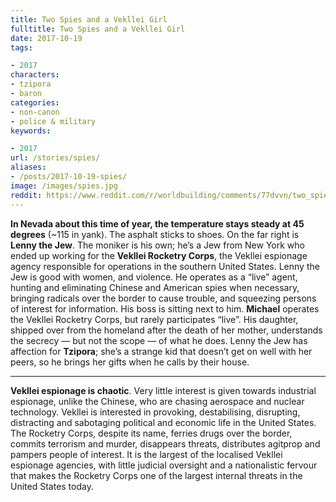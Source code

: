 ```yaml
---
title: Two Spies and a Vekllei Girl
fulltitle: Two Spies and a Vekllei Girl
date: 2017-10-19
tags:

- 2017
characters:
- tzipora
- baron
categories:
- non-canon
- police & military
keywords:

- 2017
url: /stories/spies/
aliases:
- /posts/2017-10-19-spies/
image: /images/spies.jpg
reddit: https://www.reddit.com/r/worldbuilding/comments/77dvvn/two_spies_and_a_vekllei_girl/
---
```

**In Nevada about this time of year, the temperature stays steady at 45 degrees** (~115 in yank). The asphalt sticks to shoes. On the far right is **Lenny the Jew**. The moniker is his own; he’s a Jew from New York who ended up working for the **Vekllei Rocketry Corps**, the Vekllei espionage agency responsible for operations in the southern United States. Lenny the Jew is good with women, and violence. He operates as a “live” agent, hunting and eliminating Chinese and American spies when necessary, bringing radicals over the border to cause trouble, and squeezing persons of interest for information. His boss is sitting next to him. **Michael** operates the Vekllei Rocketry Corps, but rarely participates “live”. His daughter, shipped over from the homeland after the death of her mother, understands the secrecy  —  but not the scope  —  of what he does. Lenny the Jew has affection for **Tzipora**; she’s a strange kid that doesn’t get on well with her peers, so he brings her gifts when he calls by their house.

*****

**Vekllei espionage is chaotic**. Very little interest is given towards industrial espionage, unlike the Chinese, who are chasing aerospace and nuclear technology. Vekllei is interested in provoking, destabilising, disrupting, distracting and sabotaging political and economic life in the United States. The Rocketry Corps, despite its name, ferries drugs over the border, commits terrorism and murder, disappears threats, distributes agitprop and pampers people of interest. It is the largest of the localised Vekllei espionage agencies, with little judicial oversight and a nationalistic fervour that makes the Rocketry Corps one of the largest internal threats in the United States today.
